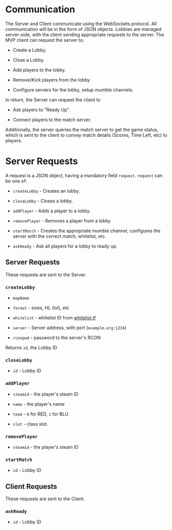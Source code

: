 # Communication

The Server and Client communicate using the WebSockets protocol. All communication
will be in the form of JSON objects. Lobbies are managed server-side, with the
client sending appropriate requests to the server. The MVP client can request the
server to:

* Create a Lobby.

* Close a Lobby.

* Add players to the lobby.

* Remove/Kick players from the lobby.

* Configure servers for the lobby, setup mumble channels.

In return, the Server can request the client to

* Ask players to "Ready Up".

* Connect players to the match server.

Additionally, the server queries the match server to get the game status, which
is sent to the client to convey match details (Scores, Time Left, etc) to players.

# Server Requests

A request is a JSON object, having a mandatory field `request`. `request` can be one of:

* `createLobby` - Creates an lobby.

* `closeLobby` - Closes a lobby. 

* `addPlayer` - Adds a player to a lobby.

* `removePlayer` - Removes a player from a lobby

* `startMatch` - Creates the appropriate mumble channel, configures the server with the correct match, whitelist, etc.

* `askReady` - Ask all players for a lobby to ready up.

## Server Requests

These requests are sent to the Server.

### `createLobby`

* `mapName`

* `format` - sixes, HL (lol), etc

* `whitelist` - whitelist ID from [whitelist.tf](http://whitelist.tf/)

* `server` - Server address, with port (`example.org:1234`)

* `rconpwd` - password to the server's RCON

Returns `id`, the Lobby ID

### `closeLobby`

* `id` - Lobby ID

### `addPlayer`

* `steamid` - the player's steam ID

* `name` - the player's name

* `team` - `0` for RED, `1` for BLU

* `slot` - class slot.

### `removePlayer`

* `steamid` - the player's steam ID

### `startMatch`

* `id` - Lobby ID

## Client Requests

These requests are sent to the Client.

### `askReady`

* `id` - Lobby ID
